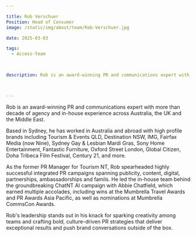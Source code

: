 ```yaml
---

title: Rob Verschuer
Position: Head of Consumer
image: /static/img/about/team/Rob-Verschuer.jpg

date: 2025-03-03

tags: 
  - Access-Team


  
description: Rob is an award-winning PR and communications expert with more than decade of agency and in-house experience across Australia, the UK and the Middle East.



---
```


Rob is an award-winning PR and communications expert with more than decade of agency and in-house experience across Australia, the UK and the Middle East.

Based in Sydney, he has worked in Australia and abroad with high profile brands including Tourism & Events QLD, Destination NSW, IMG, Fairfax Media (now Nine), Sydney Gay & Lesbian Mardi Gras, Sony Home Entertainment, Fantastic Furniture, Oxford Street London, Global Citizen, Doha Tribeca Film Festival, Century 21, and more.

As the former PR Manager for Tourism NT, Rob spearheaded highly successful integrated PR campaigns spanning publicity, content, digital, partnerships, ambassadorships and famils. He led the in-house team behind the groundbreaking ChatNT AI campaign with Abbie Chatfield, which earned multiple accolades, including wins at the Mumbrella Travel Awards and PR Awards Asia Pacific, as well as nominations at Mumbrella CommsCon Awards.

Rob's leadership stands out in his knack for sparking creativity among teams and crafting bold, culture-driven PR strategies that deliver exceptional results and push brand conversations outside of the box.


